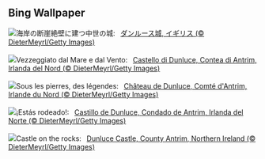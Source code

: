 ## Bing Wallpaper
![](https://www.bing.com/th?id=OHR.DunluceIreland_JA-JP8933138067_UHD.jpg&w=1000)海岸の断崖絶壁に建つ中世の城:&nbsp;&ensp;[ダンルース城, イギリス (© DieterMeyrl/Getty Images)](https://www.bing.com/th?id=OHR.DunluceIreland_JA-JP8933138067_UHD.jpg)
<br><br/>
![](https://www.bing.com/th?id=OHR.DunluceIreland_IT-IT8360348588_UHD.jpg&w=1000)Vezzeggiato dal Mare e dal Vento:&nbsp;&ensp;[Castello di Dunluce, Contea di Antrim, Irlanda del Nord (© DieterMeyrl/Getty Images)](https://www.bing.com/th?id=OHR.DunluceIreland_IT-IT8360348588_UHD.jpg)
<br><br/>
![](https://www.bing.com/th?id=OHR.DunluceIreland_FR-FR8462134318_UHD.jpg&w=1000)Sous les pierres, des légendes:&nbsp;&ensp;[Château de Dunluce, Comté d'Antrim, Irlande du Nord (© DieterMeyrl/Getty Images)](https://www.bing.com/th?id=OHR.DunluceIreland_FR-FR8462134318_UHD.jpg)
<br><br/>
![](https://www.bing.com/th?id=OHR.DunluceIreland_ES-ES0624885257_UHD.jpg&w=1000)¡Estás rodeado!:&nbsp;&ensp;[Castillo de Dunluce, Condado de Antrim, Irlanda del Norte (© DieterMeyrl/Getty Images)](https://www.bing.com/th?id=OHR.DunluceIreland_ES-ES0624885257_UHD.jpg)
<br><br/>
![](https://www.bing.com/th?id=OHR.DunluceIreland_EN-GB4973641730_UHD.jpg&w=1000)Castle on the rocks:&nbsp;&ensp;[Dunluce Castle, County Antrim, Northern Ireland (© DieterMeyrl/Getty Images)](https://www.bing.com/th?id=OHR.DunluceIreland_EN-GB4973641730_UHD.jpg)
<br><br/>
